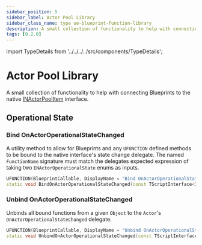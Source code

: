 ```yaml
---
sidebar_position: 5
sidebar_label: Actor Pool Library
sidebar_class_name: type ue-blueprint-function-library
description: A small collection of functionality to help with connecting Blueprints to the native INActorPoolItem interface.
tags: [0.2.0]
---
```


import TypeDetails from '../../../../src/components/TypeDetails';

# Actor Pool Library

<TypeDetails icon="ue-blueprint-function-library" base="UBlueprintFunctionLibrary" type="UNActorPoolLibrary" typeExtra="" headerFile="NexusActorPools/Public/NActorPoolLibrary.h" />

A small collection of functionality to help with connecting Blueprints to the native [INActorPoolItem](actor-pool-item.md) interface.

## Operational State

### Bind OnActorOperationalStateChanged

A utility method to allow for Blueprints and any `UFUNCTION` defined methods to be bound to the native interface's state change delegate. The named `FunctionName` signature must match the delegates expected expression of taking two `ENActorOperationalState` enums as inputs.

```cpp
UFUNCTION(BlueprintCallable, DisplayName = "Bind OnActorOperationalStateChanged", Category = "NEXUS|Actor Pool")
static void BindOnActorOperationalStateChanged(const TScriptInterface<INActorPoolItem> Actor, UObject* Object, const FName FunctionName)
```


### Unbind OnActorOperationalStateChanged

Unbinds all bound functions from a given `Object` to the `Actor`'s `OnActorOperationalStateChanged` delegate.

```cpp
UFUNCTION(BlueprintCallable, DisplayName = "Unbind OnActorOperationalStateChanged", Category = "NEXUS|Actor Pool")
static void UnbindOnActorOperationalStateChanged(const TScriptInterface<INActorPoolItem> Actor, UObject* Object)
```